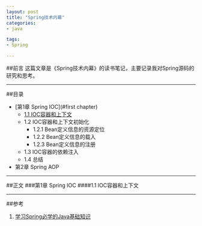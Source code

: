 ```yaml
---
layout: post
title: "Spring技术内幕"
categories:
- java

tags:
- Spring

---
```

##前言
这篇文章是《Spring技术内幕》的读书笔记，主要记录我对Spring源码的研究和思考。  

---

##目录
* [第1章 Spring IOC](#first chapter)  
	* [1.1 IOC容器和上下文](#1.1)
	* 1.2 IOC容器和上下文初始化
		* 1.2.1 Bean定义信息的资源定位
		* 1.2.2 Bean定义信息的载入
		* 1.2.3 Bean定义信息的注册
	* 1.3 IOC容器的依赖注入
	* 1.4 总结
* 第2章 Spring AOP  

---
##正文
<a id="first chapter" name="first chapter"></a>
###第1章 Spring IOC
<a id="1.1" name="1.1"></a>
####1.1 IOC容器和上下文


---
##参考  

1. [学习Spring必学的Java基础知识](http://www.iteye.com/topic/1123824)
